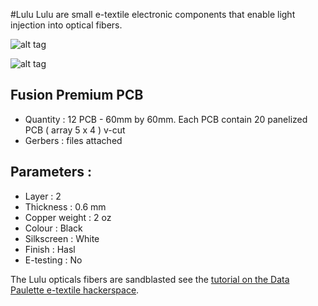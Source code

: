 #Lulu
Lulu are small e-textile electronic components that enable light injection into optical fibers.

![alt tag](https://farm2.staticflickr.com/1484/25915301344_d6258fcb50_z_d.jpg)

![alt tag](https://farm8.staticflickr.com/7402/27630202536_b89a30ebea_z_d.jpg)

## Fusion Premium PCB
- Quantity : 12 PCB - 60mm by 60mm. Each PCB contain 20 panelized PCB ( array 5 x 4 ) v-cut
- Gerbers : files attached

## Parameters :
- Layer : 2
- Thickness : 0.6 mm
- Copper weight : 2 oz
- Colour : Black
- Silkscreen : White
- Finish : Hasl
- E-testing : No

The Lulu opticals fibers are sandblasted see the [tutorial on the Data Paulette e-textile hackerspace](http://wiki.datapaulette.org/doku.php/atelier/documentation/materiautheque/procedes_techniques/actionneurs_textiles/fibres_optiques).